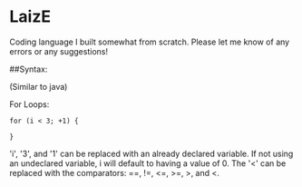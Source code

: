 # LaizE
Coding language I built somewhat from scratch. Please let me know of any errors or any suggestions!


##Syntax:

(Similar to java)

For Loops:
```
for (i < 3; +1) {
  
}
```
'i', '3', and '1' can be replaced with an already declared variable. If not using an undeclared variable, i will default to having a value of 0. The '<' can be replaced with the comparators: ==, !=, <=, >=, >, and <.
